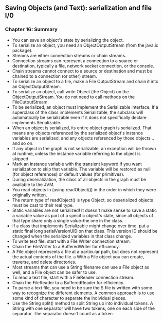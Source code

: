 ## Saving Objects (and Text): serialization and file I/0

### Chapter 16: Summary

- You can save an object's state by serializing the object.
- To serialize an object, you need an ObjectOutputStream (from the java.io package).
- Streams are either connection streams or chain streams.
- Connection streams can represent a connection to a source or destination, typically a file, network socket connection, or the console. 
- Chain streams cannot connect to a source or destination and must be chained to a connection (or other) stream.
- To serialize an object to a file, make a File OutputStream and chain it into an ObjectOutputStream.
- To serialize an object, call write Object (the Object) on the ObjectOutputStream. You do not need to call methods on the FileOutputStream.
- To be serialized, an object must implement the Serializable interface. If a superclass of the class implements Serializable, the subclass will automatically be serializable even if it does not specifically declare implements Serializable.
- When an object is serialized, its entire object graph is serialized. That means any objects referenced by the serialized object's instance variables are serialized, and any objects referenced by those objects... and so on.
- If any object in the graph is not serializable, an exception will be thrown at runtime, unless the instance variable referring to the object is skipped. 
- Mark an instance variable with the transient keyword if you want serialization to skip that variable. The variable will be restored as null (for object references) or default values (for primitives).
- During deserialization, the class of all objects in the graph must be available to the JVM.
- You read objects in (using readObject()) in the order in which they were originally written.
- The return type of readObject() is type Object, so deserialized objects must be cast to their real type.
- Static variables are not serialized! It doesn't make sense to save a static a variable value as part of a specific object's state, since all objects of that type share only a single value-the one in the class.
- If a class that implements Serializable might change over time, put a static final long serialVersionUID on that class. This version ID should be changed when the serialized variables in that class change.
- To write text file, start with a File Writer connection stream.
- Chain the FileWriter to a BufferedWriter for efficiency.
- A File object represents a file at a particular path, but does not represent the actual contents of the file. a With a File object you can create, traverse, and delete directories.
- Most streams that can use a String filename can use a File object as well, and a File object can be safer to use.
- To read a text file, start with a FileReader connection stream.
- Chain the FileReader to a BufferedReader for efficiency.
- To parse a text file, you need to be sure the S file is written with some way to recognize the different elements. A common approach is to use some kind of character to separate the individual pieces.
- Use the String split() method to split String up into individual tokens. A String with one separator will have two tokens, one on each side of the separator. The separator doesn't count as a token.